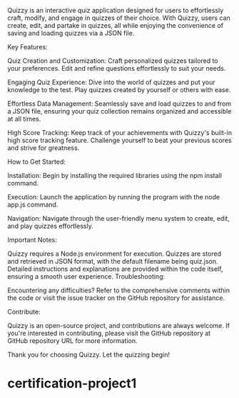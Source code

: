 Quizzy is an interactive quiz application designed for users to effortlessly craft, modify, and engage in quizzes of their choice. With Quizzy, users can create, edit, and partake in quizzes, all while enjoying the convenience of saving and loading quizzes via a JSON file.

Key Features:

Quiz Creation and Customization: Craft personalized quizzes tailored to your preferences. Edit and refine questions effortlessly to suit your needs.

Engaging Quiz Experience: Dive into the world of quizzes and put your knowledge to the test. Play quizzes created by yourself or others with ease.

Effortless Data Management: Seamlessly save and load quizzes to and from a JSON file, ensuring your quiz collection remains organized and accessible at all times.

High Score Tracking: Keep track of your achievements with Quizzy's built-in high score tracking feature. Challenge yourself to beat your previous scores and strive for greatness.

How to Get Started:

Installation: Begin by installing the required libraries using the npm install command.

Execution: Launch the application by running the program with the node app.js command.

Navigation: Navigate through the user-friendly menu system to create, edit, and play quizzes effortlessly.

Important Notes:

Quizzy requires a Node.js environment for execution.
Quizzes are stored and retrieved in JSON format, with the default filename being quiz.json.
Detailed instructions and explanations are provided within the code itself, ensuring a smooth user experience.
Troubleshooting:

Encountering any difficulties? Refer to the comprehensive comments within the code or visit the issue tracker on the GitHub repository for assistance.

Contribute:

Quizzy is an open-source project, and contributions are always welcome. If you're interested in contributing, please visit the GitHub repository at GitHub repository URL for more information.

Thank you for choosing Quizzy. Let the quizzing begin!

# certification-project1
